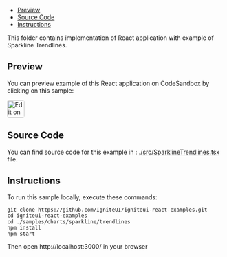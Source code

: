 <!-- NOTE: do not change this file because it will be auto re-generated from template file: -->
<!-- https://github.com/IgniteUI/igniteui-react-examples/tree/master/templates/sample/ReadMe.md -->

<!-- ## Table of Contents -->
- [Preview](#Preview)
- [Source Code](#Source-Code)
- [Instructions](#Instructions)

This folder contains implementation of React application with example of Sparkline Trendlines.
<!-- in the Sparkline component -->
<!-- [Sparkline](https://infragistics.com/Reactsite/components/sparkline.html) -->

## Preview

You can preview example of this React application on CodeSandbox by clicking on this sample:

<html lang="en" xmlns="http://www.w3.org/1999/xhtml">
    <body>
        <a target="_blank" href="https://codesandbox.io/s/github/IgniteUI/igniteui-react-examples/tree/master/samples/charts/sparkline/trendlines?fontsize=14&hidenavigation=1&theme=dark&view=preview&file=/src/SparklineTrendlines.tsx" rel="noopener noreferrer">
            <img height="40px" style="border-radius: 0.25rem" alt="Edit on CodeSandbox" src="https://static.infragistics.com/xplatform/images/sandbox/code.png"/>
        </a>
        <!-- <a target="_blank"
href="https://codesandbox.io/s/github/IgniteUI/igniteui-react-examples/tree/master/samples/maps/geo-map/binding-csv-points?fontsize=14&hidenavigation=1&theme=dark&view=preview">
            <img alt="Edit Sample" src="https://codesandbox.io/static/img/play-codesandbox.svg"/>
        </a> -->
        <!-- <a target="_blank" style="margin-left: 0.5rem"
href="https://codesandbox.io/embed/github/IgniteUI/igniteui-react-examples/tree/master/samples/charts/sparkline/trendlines?fontsize=14&hidenavigation=1&theme=dark&view=preview&file=/src/SparklineTrendlines.tsx">
            <img height="40px" style="border-radius: 5px" alt="View on CodeSandbox" src="https://static.infragistics.com/xplatform/images/sandbox/view.png"/>
        </a> -->
        <!-- <a target="_blank"
href="https://codesandbox.io/embed/github/IgniteUI/igniteui-react-examples/tree/master/samples/maps/geo-map/binding-csv-points?fontsize=14&hidenavigation=1&theme=dark&view=preview">
            <img alt="View on CodeSandbox" src="https://static.infragistics.com/xplatform/images/sandbox/view.png"/>
        </a>
https://codesandbox.io/embed/react-treemap-overview-rtb45
https://codesandbox.io/static/img/play-codesandbox.svg
https://codesandbox.io/embed/react-treemap-overview-rtb45?view=browser -->
    </body>
</html>

<!-- ## Sample Preview -->

<!-- <iframe
  src="https://codesandbox.io/embed/github/IgniteUI/igniteui-react-examples/tree/master/samples/charts/sparkline/trendlines?fontsize=14&hidenavigation=1&theme=dark&view=preview&file=/src/SparklineTrendlines.tsx"
  style="width:100%; height:400px; border:0; border-radius: 4px; overflow:hidden;"
  allow="accelerometer; ambient-light-sensor; camera; encrypted-media; geolocation; gyroscope; hid; microphone; midi; payment; usb; vr"
  sandbox="allow-forms allow-modals allow-popups allow-presentation allow-same-origin allow-scripts"
></iframe> -->

## Source Code

You can find source code for this example in :
[./src/SparklineTrendlines.tsx](./src/SparklineTrendlines.tsx) file.

<!-- The following section provides source code from:
`./src/SparklineTrendlines.tsx` file: -->

<!-- ```tsx
import { IgrSparkline } from 'igniteui-react-charts';
import { IgrSparklineModule } from 'igniteui-react-charts';
import { IgrSparklineCoreModule } from 'igniteui-react-charts';
import * as React from 'react';
import { SparklineSharedData } from './SparklineSharedData';

IgrSparklineCoreModule.register();
IgrSparklineModule.register();

export default class SparklineTrendlines extends React.Component<any, any> {
    public data: any[];

    public sparkline: IgrSparkline;

    constructor(props: any) {
        super(props);

        this.onSparklineRef = this.onSparklineRef.bind(this);
        this.onTrendlineChanged = this.onTrendlineChanged.bind(this);

        this.data = SparklineSharedData.getSharedData();
    }

    public render() {
        return (
            <div className="igContainer">
                <div className="igOptions">
                    <span className="igOptions-item">Trendline Type: </span>
                    <select
                    onChange={this.onTrendlineChanged}
                    defaultValue="ExponentialFit">
                        <option>CubicFit</option>
                        <option>CumulativeAverage</option>
                        <option>ExponentialAverage</option>
                        <option>ExponentialFit</option>
                        <option>LinearFit</option>
                        <option>LogarithmicFit</option>
                        <option>ModifiedAverage</option>
                        <option>None</option>
                        <option>PowerLawFit</option>
                        <option>QuadraticFit</option>
                        <option>QuarticFit</option>
                        <option>QuinticFit</option>
                        <option>SimpleAverage</option>
                        <option>WeightedAverage</option>
                    </select>
                </div>
                <div className="igComponent">
                    <IgrSparkline height="calc(100% - 30px)" width="100%"
                        ref={this.onSparklineRef}
                        dataSource={this.data}
                        valueMemberPath="Value"
                        displayType="Area"
                        trendLineThickness={3}
                        trendLinePeriod={5}
                        trendLineType="ExponentialFit"
                        trendLineBrush="Red"/>
                </div>
            </div >
        );
    }

    public onTrendlineChanged(e: any) {
        const selection = e.target.value.toString();
        this.sparkline.trendLineType = selection;
    }

    public onSparklineRef(sparkline: IgrSparkline) {
        if (sparkline != null) {
            this.sparkline = sparkline;
        }
    }
}

``` -->

## Instructions
To run this sample locally, execute these commands:

```
git clone https://github.com/IgniteUI/igniteui-react-examples.git
cd igniteui-react-examples
cd ./samples/charts/sparkline/trendlines
npm install
npm start

```

Then open http://localhost:3000/ in your browser


